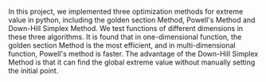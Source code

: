 In this project, we implemented three optimization methods for
extreme value in python, including the golden section Method, Powell's Method and
Down-Hill Simplex Method. We test functions of different dimensions in these three
algorithms. It is found that in one-dimensional function, the golden section Method is
the most efficient, and in multi-dimensional function, Powell's method is faster. The
advantage of the Down-Hill Simplex Method is that it can find the global extreme
value without manually setting the initial point.
